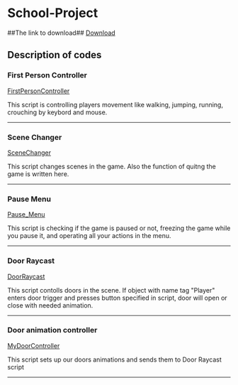 # School-Project
##The link to download##
[Download](https://drive.google.com/drive/folders/1wuWEaa20q0egjENpYjKyBXr4Zu-Og7Il?usp=sharing)
## Description of codes ##
### First Person Controller ###
[FirstPersonController](https://github.com/1ce2k/School-Project/blob/main/School%20Project/Assets/ModularFirstPersonController/FirstPersonController/FirstPersonController.cs)

This script is controlling players movement like walking, jumping, running, crouching by keybord and mouse.
****
### Scene Changer ### 
[SceneChanger](https://github.com/1ce2k/School-Project/blob/main/School%20Project/Assets/Scripts/Scene/SceneChanger.cs)

This script changes scenes in the game. Also the function of quitng the game is written here.
****
### Pause Menu ###
[Pause_Menu](https://github.com/1ce2k/School-Project/blob/main/School%20Project/Assets/Scripts/Pause/Pause_Menu.cs)

This script is checking if the game is paused or not, freezing the game while you pause it, and operating all your actions in the menu.
****
### Door Raycast ###
[DoorRaycast](https://github.com/1ce2k/School-Project/blob/main/School%20Project/Assets/Scripts/Doors/DoorRaycast.cs)

This script contolls doors in the scene. If object with name tag "Player" enters door trigger and presses button specified in script, door will open or close with needed animation.
****
### Door animation controller ###
[MyDoorController](https://github.com/1ce2k/School-Project/blob/main/School%20Project/Assets/Scripts/Doors/MyDoorController.cs)

This script sets up our doors animations and sends them to Door Raycast script
****
